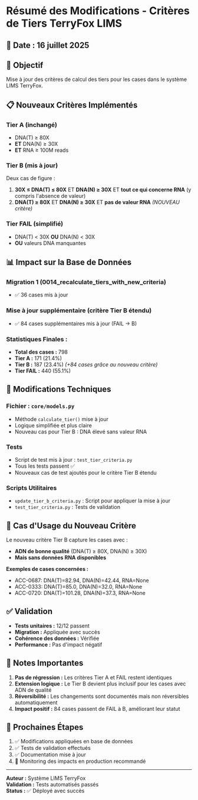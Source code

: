 # Résumé des Modifications - Critères de Tiers TerryFox LIMS

## 📅 Date : 16 juillet 2025

## 🎯 Objectif
Mise à jour des critères de calcul des tiers pour les cases dans le système LIMS TerryFox.

## 📋 Nouveaux Critères Implémentés

### **Tier A** (inchangé)
- DNA(T) ≥ 80X 
- **ET** DNA(N) ≥ 30X 
- **ET** RNA ≥ 100M reads

### **Tier B** (mis à jour)
Deux cas de figure :
1. **30X ≤ DNA(T) ≤ 80X** ET **DNA(N) ≥ 30X** ET **tout ce qui concerne RNA** (y compris l'absence de valeur)
2. **DNA(T) ≥ 80X** ET **DNA(N) ≥ 30X** ET **pas de valeur RNA** *(NOUVEAU critère)*

### **Tier FAIL** (simplifié)
- DNA(T) < 30X **OU** DNA(N) < 30X
- **OU** valeurs DNA manquantes

## 📊 Impact sur la Base de Données

### Migration 1 (0014_recalculate_tiers_with_new_criteria)
- ✅ 36 cases mis à jour

### Mise à jour supplémentaire (critère Tier B étendu)
- ✅ 84 cases supplémentaires mis à jour (FAIL → B)

### **Statistiques Finales :**
- **Total des cases :** 798
- **Tier A :** 171 (21.4%)
- **Tier B :** 187 (23.4%) *(+84 cases grâce au nouveau critère)*
- **Tier FAIL :** 440 (55.1%)

## 🔧 Modifications Techniques

### Fichier : `core/models.py`
- Méthode `calculate_tier()` mise à jour
- Logique simplifiée et plus claire
- Nouveau cas pour Tier B : DNA élevé sans valeur RNA

### Tests
- Script de test mis à jour : `test_tier_criteria.py`
- Tous les tests passent ✅
- Nouveaux cas de test ajoutés pour le critère Tier B étendu

### Scripts Utilitaires
- `update_tier_b_criteria.py` : Script pour appliquer la mise à jour
- `test_tier_criteria.py` : Tests de validation

## 🎯 Cas d'Usage du Nouveau Critère

Le nouveau critère Tier B capture les cases avec :
- **ADN de bonne qualité** (DNA(T) ≥ 80X, DNA(N) ≥ 30X)
- **Mais sans données RNA disponibles**

**Exemples de cases concernées :**
- ACC-0687: DNA(T)=82.94, DNA(N)=42.44, RNA=None
- ACC-0333: DNA(T)=85.0, DNA(N)=32.0, RNA=None  
- ACC-0720: DNA(T)=101.28, DNA(N)=37.3, RNA=None

## ✅ Validation

- **Tests unitaires :** 12/12 passent
- **Migration :** Appliquée avec succès
- **Cohérence des données :** Vérifiée
- **Performance :** Pas d'impact négatif

## 📝 Notes Importantes

1. **Pas de régression :** Les critères Tier A et FAIL restent identiques
2. **Extension logique :** Le Tier B devient plus inclusif pour les cases avec ADN de qualité
3. **Réversibilité :** Les changements sont documentés mais non réversibles automatiquement
4. **Impact positif :** 84 cases passent de FAIL à B, améliorant leur statut

## 🚀 Prochaines Étapes

1. ✅ Modifications appliquées en base de données
2. ✅ Tests de validation effectués  
3. ✅ Documentation mise à jour
4. 🔄 Monitoring des impacts en production recommandé

---

**Auteur :** Système LIMS TerryFox  
**Validation :** Tests automatisés passés  
**Status :** ✅ Déployé avec succès

